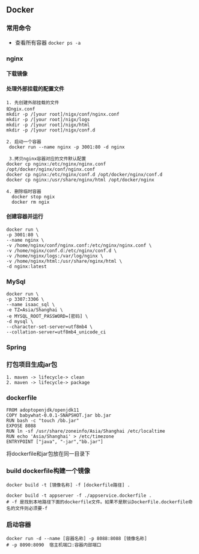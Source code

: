 ## Docker

### 常用命令
* 查看所有容器 `docker ps -a`

### nginx

#### 下载镜像
#### 处理外部挂载的配置文件

```
1. 先创建外部挂载的文件
如ngix.conf
mkdir -p /[your root]/nigx/conf/nginx.conf
mkdir -p /[your root]/nigx/logs
mkdir -p /[your root]/nigx/html
mkdir -p /[your root]/nigx/conf.d

2. 启动一个容器
 docker run --name nginx -p 3001:80 -d nginx
 
 3.拷贝nginx容器对应的文件默认配置
docker cp nginx:/etc/nginx/nginx.conf /opt/docker/nginx/conf/nginx.conf
docker cp nginx:/etc/nginx/conf.d /opt/docker/nginx/conf.d
docker cp nginx:/usr/share/nginx/html /opt/docker/nginx

4. 删除临时容器
  docker stop ngix 
  docker rm ngix 
```

#### 创建容器并运行

```
docker run \
-p 3001:80 \
--name nginx \
-v /home/nginx/conf/nginx.conf:/etc/nginx/nginx.conf \
-v /home/nginx/conf.d:/etc/nginx/conf.d \
-v /home/nginx/logs:/var/log/nginx \
-v /home/nginx/html:/usr/share/nginx/html \
-d nginx:latest
```

### MySql

```
docker run \
-p 3307:3306 \
--name isaac_sql \
-e TZ=Asia/Shanghai \
-e MYSQL_ROOT_PASSWORD=[密码] \
-d mysql \
--character-set-server=utf8mb4 \
--collation-server=utf8mb4_unicode_ci 
```

### Spring 

### 打包项目生成jar包

```
1. maven -> lifecycle-> clean
2. maven -> lifecycle-> package
```

### dockerfile

```
FROM adoptopenjdk/openjdk11
COPY babywhat-0.0.1-SNAPSHOT.jar bb.jar
RUN bash -c "touch /bb.jar"
EXPOSE 8088
RUN ln -sf /usr/share/zoneinfo/Asia/Shanghai /etc/localtime
RUN echo 'Asia/Shanghai' > /etc/timezone
ENTRYPOINT ["java", "-jar","bb.jar"]
```

将dockerfile和jar包放在同一目录下
### build dockerfile构建一个镜像

```
docker build -t [镜像名称] -f [dockerfile路径] .

docker build -t appserver -f ./appservice.dockerfile .
# -f 是找到本地路径下面的dockerfile文件。如果不是默认DockerFile.dockerfile命名的文件则必须要-f 
```

### 启动容器

```
docker run -d --name [容器名称] -p 8088:8088 [镜像名称]
# -p 8090:8090  宿主机端口:容器内部端口
```